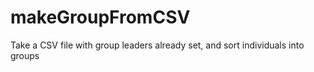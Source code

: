 # makeGroupFromCSV
Take a CSV file with group leaders already set, and sort individuals into groups
